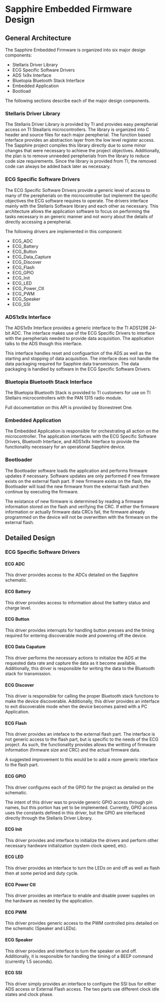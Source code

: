 Sapphire Embedded Firmware Design
=================================

General Architecture
--------------------

The Sapphire Embedded Firmware is organized into six major design components:

*	Stellaris Driver Library
*	ECG Specific Software Drivers
*	ADS 1x9x Interface
*	Bluetopia Bluetooth Stack Interface
*	Embedded Application
*	Bootload

The following sections describe each of the major design components.

### Stellaris Driver Library

The Stellaris Driver Library is provided by TI and provides easy perepherial access on TI Steallaris microcontrollers.  The library is organized into C header and source files for each major perepherial.  The function based interface provides an abstraction layer from the low level register access.  
The Sapphire project compiles this library directly due to some minor changes that were necessary to achieve the project objectives.  Additionally, the plan is to remove unneeded perepherials from the library to reduce code size requirements.  Since the library is provided from TI, the removed code can always be added back later as necessary.

### ECG Specific Software Drivers

The ECG Specific Software Drivers provide a generic level of access to many of the perepherials on the microcontroller but implement the specific objectives the ECG software requires to operate.  The drivers interface mainly with the Stellaris Software library and each other as necessary.  This architecture allows the application software to focus on performing the tasks necessary in an generic manner and not worry about the details of directly accessing a perepherial.

The following drivers are implemented in this component:

* ECG_ADC
* ECG_Battery
* ECG_Button
* ECG_Data_Capture
* ECG_Discover
* ECG_Flash
* ECG_GPIO
* ECG_Init
* ECG_LED
* ECG_Power_Ctl
* ECG_PWM
* ECG_Speaker
* ECG_SSI	

### ADS1x9x Interface

The ADS1x9x Interface provides a generic interface to the TI ADS1298 24-bit ADC.  The interface makes use of the ECG Specific Drivers to interface with the perepherials needed to provide data acquisition.  The application talks to the ADS though this interface.

This interface handles reset and configuartion of the ADS as well as the starting and stopping of data acquisition.  The interface does not handle the data packaging required for Sapphire data transmission.  The data packaging is handled by software in the ECG Specific Software Drivers.

### Bluetopia Bluetooth Stack Interface

The Bluetopia Bluetooth Stack is provided to TI customers for use on TI Stellairs microcontrollers with the PAN 1315 radio module.

Full documentation on this API is provided by Stonestreet One.

### Embedded Application

The Embedded Application is responsible for orchestrating all action on the microcontroller.  The application interfaces with the ECG Specific Software Drivers, Bluetooth Interface, and ADS1x9x Interface to provide the functionality necessary for an operational Sapphire device.

### Bootloader

The Bootloader software loads the application and performs firmware updates if necessary.  Software updates are only performed if new firmware exists on the external flash part.  If new firmware exists on the flash, the Bootloader will load the new firmware from the external flash and then continue by executing the firmware.

The existance of new firmware is determined by reading a firmware information stored on the flash and verifying the CRC.  If either the firmware information or actually firmware data CRCs fail, the firmware already programmed on the device will not be overwritten with the firmware on the external flash.

Detailed Design
---------------

### ECG Specific Software Drivers

#### ECG ADC

This driver provides access to the ADCs detailed on the Sapphire schematic.  

#### ECG Battery

This driver provides access to information about the battery status and charge level.

#### ECG Button

This driver provides interrupts for handling button presses and the timing required for entering discoverable mode and powering off the device.

#### ECG Data Capature

This driver performs the necessary actions to initialize the ADS at the requested data rate and capture the data as it become available.  Additionally, this driver is responsible for writing the data to the Bluetooth stack for transmission.

#### ECG Discover

This driver is responsible for calling the proper Bluetooth stack functions to make the device discoverable.  Additionally, this driver provides an interface to exit discoverable mode when the device becomes paired with a PC Application.

#### ECG Flash

This driver provides an inteface to the external flash part.  The interface is not generic access to the flash part, but is specific to the needs of the ECG project.  As such, the functionality provides allows the writting of firmware information (firmware size and CRC) and the actual firmware data.

A suggested improvement to this would be to add a more generic interface to the flash part.

#### ECG GPIO

This driver configures each of the GPIO for the project as detailed on the schematic.

The intent of this driver was to provide generic GPIO access through pin names, but this portion has yet to be implemented.  Currently, GPIO access uses the constants defined in this driver, but the GPIO are interfaced directly through the Stellaris Driver Library.

#### ECG Init

This driver provides and interface to initialize the drivers and perform other necessary hardware initialization (system clock speed, etc).

#### ECG LED

This driver provides an interface to turn the LEDs on and off as well as flash then at some period and duty cycle.

#### ECG Power Ctl

This driver provides an interface to enable and disable power supplies on the hardware as needed by the application.

#### ECG PWM

This driver provides generic access to the PWM controlled pins detailed on the schematic (Speaker and LEDs).

#### ECG Speaker

This driver provides and interface to turn the speaker on and off.  Additionally, it is responsible for handling the timing of a BEEP command (currently 1.5 seconds).

#### ECG SSI

This driver simply provides an interface to configure the SSI bus for either ADS access or External Flash access.  The two parts use different clock idle states and clock phase.
